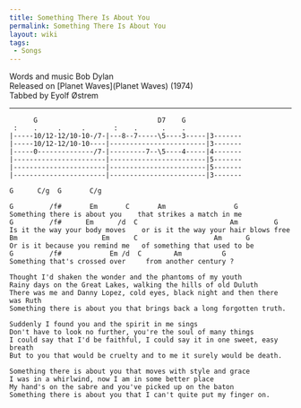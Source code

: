 ```yaml
---
title: Something There Is About You
permalink: Something There Is About You
layout: wiki
tags:
 - Songs
---
```


Words and music Bob Dylan  
Released on [Planet Waves](Planet Waves) (1974)  
Tabbed by Eyolf Østrem

* * * * *

          G                              D7    G
     :    .     .     .       :    .      .    .
    |-----10/12-12/10-10-/7-|---8--7-----\5----3-----|3-------
    |-----10/12-12/10-10----|------------------------|3-------
    |-----0--------------/7-|---------7--\5----4-----|4-------
    |-----------------------|------------------------|5-------
    |-----------------------|------------------------|5-------
    |-----------------------|------------------------|3-------

    G      C/g  G       C/g

    G         /f#       Em       C       Am                 G
    Something there is about you    that strikes a match in me
    G         /f#      Em      /d  C                       Am         G
    Is it the way your body moves    or is it the way your hair blows free
    Bm                     Em      C                   Am      G
    Or is it because you remind me   of something that used to be
    G         /f#            Em /d  C        Am          G
    Something that's crossed over     from another century ?

    Thought I'd shaken the wonder and the phantoms of my youth
    Rainy days on the Great Lakes, walking the hills of old Duluth
    There was me and Danny Lopez, cold eyes, black night and then there was Ruth
    Something there is about you that brings back a long forgotten truth.

    Suddenly I found you and the spirit in me sings
    Don't have to look no further, you're the soul of many things
    I could say that I'd be faithful, I could say it in one sweet, easy breath
    But to you that would be cruelty and to me it surely would be death.

    Something there is about you that moves with style and grace
    I was in a whirlwind, now I am in some better place
    My hand's on the sabre and you've picked up on the baton
    Something there is about you that I can't quite put my finger on.
